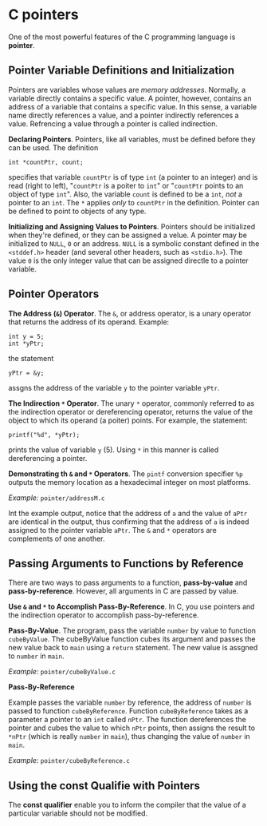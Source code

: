 # C pointers

One of the most powerful features of the C programming language is **pointer**.

## Pointer Variable Definitions and Initialization

Pointers are variables whose values are *memory addresses*. Normally, a variable directly contains a specific value. A pointer, however, contains an address of a variable that contains a specific value. In this sense, a variable name directly references a value, and a pointer indirectly references a value. Refrencing a value through a pointer is called indirection.

**Declaring Pointers**. Pointers, like all variables, must be defined before they can be used. The definition

    int *countPtr, count;

specifies that variable `countPtr` is of type `int` (a pointer to an integer) and is read (right to left), "`countPtr` is a poiter to `int`" or "`countPtr` points to an object of type `int`". Also, the variable `count` is defined to be a `int`, *not* a pointer to an `int`. The `*` applies *only* to `countPtr` in the definition. Pointer can be defined to point to objects of any type.

**Initializing and Assigning Values to Pointers**. Pointers should be initialized when they're defined, or they can be assigned a velue. A pointer may be initialized to `NULL`, `0` or an address. `NULL` is a symbolic constant defined in the `<stddef.h>` header (and several other headers, such as `<stdio.h>`). The value `0` is the only integer value that can be assigned directle to a pointer variable.

## Pointer Operators

**The Address (`&`) Operator**. The `&`, or address operator, is a unary operator that returns the address of its operand. Example:

    int y = 5;
    int *yPtr;

the statement

    yPtr = &y;

assgns the address of the variable `y` to the pointer variable `yPtr`.

**The Indirection `*` Operator**.  The unary `*` operator, commonly referred to as the indirection operator or dereferencing operator, returns the value of the object to which its operand (a poiter) points. For example, the statement:

    printf("%d", *yPtr);

prints the value of variable `y` (5). Using `*` in this manner is called dereferencing a pointer.

**Demonstrating th `&` and `*` Operators**. The `pintf` conversion specifier `%p` outputs the memory location as a hexadecimal integer on most platforms.

*Example:* `pointer/addressM.c`

Int the example output, notice that the address of `a` and the value of `aPtr` are identical in the output, thus confirming that the address of `a` is indeed assigned to the pointer variable `aPtr`. The `&` and `*` operators are complements of one another.

## Passing Arguments to Functions by Reference

There are two ways to pass arguments to a function, **pass-by-value** and **pass-by-reference**. However, all arguments in C are passed by value.

**Use `&` and `*` to Accomplish Pass-By-Reference**. In C, you use pointers and the indirection operator to accomplish pass-by-reference.

**Pass-By-Value**. The program, pass the variable `number` by value to function `cubeByValue`. The cubeByValue function cubes its argument and passes the new value back to `main` using a `return` statement. The new value is assgned to `number` in `main`.

*Example:* `pointer/cubeByValue.c`

**Pass-By-Reference**

Example passes the variable `number` by reference, the address of `number` is passed to function `cubeByReference`. Function `cubeByReference` takes as a parameter a pointer to an `int` called `nPtr`. The function dereferences the pointer and cubes the value to which `nPtr` points, then assigns the result to `*nPtr` (which is really `number` in `main`), thus changing the value of `number` in `main`.

*Example:* `pointer/cubeByReference.c`

## Using the const Qualifie with Pointers

The **const qualifier** enable you to inform the compiler that the value of a particular variable should not be modified.